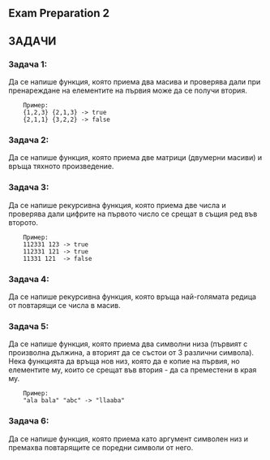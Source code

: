 ## Exam Preparation 2

## ЗАДАЧИ

### Задача 1:
Да се напише функция, която приема два масива и проверява дали при пренареждане на елементите на първия може да се получи втория.
```
	Пример:
	{1,2,3} {2,1,3} -> true
	{2,1,1} {3,2,2} -> false
```

### Задача 2:
Да се напише функция, която приема две матрици (двумерни масиви) и връща тяхното произведение.

### Задача 3:
Да се напише рекурсивна функция, която приема две числа и проверява дали цифрите на първото число се срещат в същия ред във второто. 
```
	Пример:
	112331 123 -> true
	112331 121 -> true
	11331 121  -> false
```

### Задача 4:
Да се напише рекурсивна функция, която връща най-голямата редица от повтарящи се числа в масив. 

### Задача 5:
Да се напише функция, която приема два символни низа (първият с произволна дължина, а вторият да се състои от 3 различни символа). Нека функцията да връща нов низ, която да е копие на първия, но елементите му, които се срещат във втория - да са преместени в края му.
```
	Пример:
	"ala bala" "abc" -> "llaaba"
```
### Задача 6:
Да се напише функция, която приема като аргумент символен низ и премахва повтарящите се поредни символи от него.